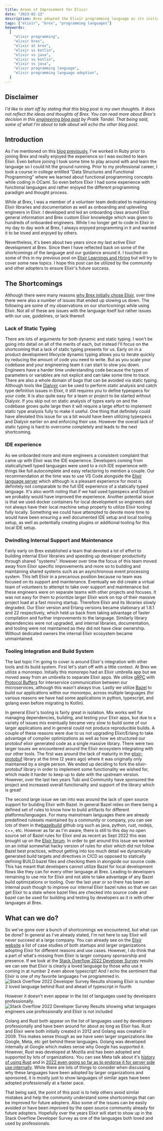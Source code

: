 ```yaml
---
title: Areas of Improvement for Elixir
date: "2023-02-13"
description: Brex adopted the Elixir programming language as its initial primary development language. However over the years we have decided to divest from Elixir and instead migrate towards Kotlin. This post goes into my *personal* ideas on why Elixir didn’t succeed at Brex so that the community and other companies can avoid some of our mistakes.
tags: ["elixir", "brex", "programming languages"]
keywords:
  [
    "elixir programming",
    "elixir brex",
    "elixir at brex",
    "elixir vs kotlin",
    "elixir vs java",
    "elixir vs kotlin",
    "elixir vs java",
    "elixir programming language",
    "elixir programming language adoption",
  ]
---
```


## Disclaimer

_I'd like to start off by stating that this blog post is my own thoughts. It does not reflect the ideas and thoughts of Brex. You can read more about Brex's decision in this [engineering blog post](https://medium.com/brexeng/building-backend-services-with-kotlin-7c8410795e4b) by Pratik Tandel. That being said, some of what I'm about to talk about will echo the other blog post._

## Introduction

As I've mentioned on this [blog previously](/one-year-of-elixir), I've worked in Ruby prior to joining Brex and really enjoyed the experience so I was excited to learn Elixir. Even before joining I took some time to play around with and learn the language so I could hit the ground running. Prior to my professional career, I took a course in college entitled "Data Structures and Functional Programming" where we learned about functional programming concepts while coding in OCaml. So even before Elixir I had some experience with functional languages and rather enjoyed the different programming paradigm and thought process.

While at Brex, I was a member of a volunteer team dedicated to maintaining Elixir libraries and documentation as well as onboarding and upleveling engineers in Elixir. I developed and led an onboarding class around Elixir general information and Brex custom Elixir knowledge which was given to hundreds of onboarded engineers. While I no longer get to code in Elixir in my day to day work at Brex, I always enjoyed programming in it and wanted it to be loved and enjoyed by others.

Nevertheless, it's been about two years since my last active Elixir development at Brex. Since then I have reflected back on some of the shortcomings of the language and our guidance around it. I touched on some of this in my previous post on [Elixir Learnings and Hiring](/elixir-learnings-and-hiring) but will try to cover some new topics. I hope this post can be utilized by the community and other adopters to ensure Elixir's future success.

## The Shortcomings

Although there were many reasons [why Brex initially chose Elixir](https://medium.com/brexeng/why-brex-chose-elixir-fe1a4f313195), over time there were also a number of issues that ended up slowing us down. The following are some of my observations on our shortcomings while using Elixir. Not all of these are issues with the language itself but rather issues with our use, guidelines, or lack thereof.

### Lack of Static Typing

There are lots of arguments for both dynamic and static typing. I won't be going into detail on all of the merits of each, but instead I'll focus on the shortcoming that a lack of static typing presents for us. Early on in a product development lifecycle dynamic typing allows you to iterate quickly by reducing the amount of code you need to write. But as you scale your codebase and your engineering team it can start to slow you down. Engineers have a harder time understanding code because the types of parameters or variables are not explicit and can take some time to trace. There are also a whole domain of bugs that can be avoided via static typing. Although tools like [Dialyxir](https://github.com/jeremyjh/dialyxir) can be used to perform static analysis and catch type definition issues in Elixir, it still requires you to define typespecs for your code. It is also quite easy for a team or project to be started without Dialyxir. If you skip out on static analysis of types early on and the codebase grows quite large then it will require a large effort to implement static type analysis fully to make it useful. One thing that definitely could have alleviated this issue for us a bit would have been utilizing typespecs and Dialyxir earlier on and enforcing their use. However the overall lack of static typing is hard to overcome completely and leads to the next shortcoming.

### IDE experience

As we onboarded more and more engineers a consistent complaint that came up with Elixir was the IDE experience. Developers coming from statically/well typed languages were used to a rich IDE experience with things like full autocomplete and easy refactoring to mention a couple. Our recommendation at the time was to use VS Code alongside the [Elixir language server](https://github.com/elixir-lsp/elixir-ls) which although is a pleasant experience for most is definitely not comparable to the full IDE experience of a statically typed language. It's also worth noting that if we had used typespecs and Dialyxir we probably would have improved the experience. Another potential issue is that we used docker containers for local development so engineers did not always have their local machine setup properly to utilize Elixir tooling fully locally. Something we could have attempted to devote more time to would have been ensuring a well documented IDE setup and local tooling setup, as well as potentially creating plugins or additional tooling for this local IDE setup.

### Dwindling Internal Support and Maintenance

Fairly early on Brex established a team that devoted a lot of effort to building internal Elixir libraries and speeding up developer productivity through shared "systems". However over time the focus of this team moved away from Elixir specific improvements and more so to building and maintaining shared systems such as an asynchronous event processing system. This left Elixir in a precarious position because no team was focused on its support and maintenance. Eventually we did create a virtual team of volunteers to attempt to take over support and maintenance but these engineers were on separate teams with other projects and focuses. It was not easy for them to prioritize larger Elixir work on top of their massive project load at a fast moving startup. Therefore Elixir and its libraries slowly degraded. Our Elixir version and Erlang versions became stationary at 1.8.1 and 22 respectively, which held us back from taking advantage of faster compilation and further improvements to the language. Similarly library dependencies were not upgraded, and internal libraries, documentation, and tooling were not maintained as they did not have clear ownership. Without dedicated owners the internal Elixir ecosystem became unmaintained.

### Tooling Integration and Build System

The last topic I'm going to cover is around Elixir's integration with other tools and its build system. First let's start off with a little context. At Brex we utilize a monorepo. Initially this monorepo had an Elixir umbrella app but we moved away from an umbrella to separate Elixir apps. We utilize [gRPC](https://grpc.io/) with [Protocol Buffers](https://developers.google.com/protocol-buffers) for interservice communication between our microservices, although this wasn't always true. Lastly we utilize [Bazel](https://bazel.build/) to build our applications within our monorepo, across multiple languages (for various reasons we have had some applications in python, typescript, and golang even before migrating to Kotlin).

In general Elixir's tooling is fairly great in isolation. Mix works well for managing dependencies, building, and testing your Elixir apps, but due to a variety of issues mix eventually became very slow to build some of our larger applications and in general could not produce reproducible builds. A couple of these reasons were due to us not upgrading Elixir/Erlang to take advantage of compiler optimizations as well as how we structured our protobuf elixir generated code as a single massive library.
There were two larger issues we encountered around the Elixir ecosystem integrating with our other tools. The first was around the lack of maturity in the [elixir-protobuf](https://github.com/elixir-protobuf/protobuf) library at the time (2 years ago) where it was originally only maintained by a single person. We ended up deciding to fork the elixir-protobuf library in order to implement some functionality we wished for, which made it harder to keep up to date with the upstream version. However, over the last two years Tubi and Community have sponsored the project and increased overall functionality and support of the library which is great!

The second large issue we ran into was around the lack of open source support for building Elixir with Bazel. In general Bazel relies on there being a defined set of rules to know how to build artifacts for different platforms/languages. For many mainstream languages there are already predefined rulesets maintained by a community or company, you can see lots of them in the[bazelbuild](https://github.com/orgs/bazelbuild/repositories?q=&type=all&language=&sort=) github org such as java, python, rust, nodejs, c++, etc. However as far as I'm aware, there is still to this day no open source set of Bazel rules for Elixir and as recent as Sept 2022 this was brought up on the [Elixir forum](https://elixirforum.com/t/elixir-and-bazel-google-s-open-sourced-monorepo-build-system/50345). In order to get around this issue we worked on an initial somewhat hacky version of rules for elixir which did not follow Bazel best practices, without getting into too much detail we dynamically generated build targets and directives in CICD as opposed to statically defining BUILD.bazel files and checking them in alongside our source code. This has meant that developers cannot utilize Bazel for local development flows like they can for every other language at Brex. Leading to developers remaining to use mix for Elixir and not able to take advantage of any Bazel build optimizations or tooling. Over the last year or so there has been an internal push though to improve our internal Elixir bazel rules so that we can get Elixir to a state where bazel files are checked into source code and bazel can be used for building and testing by developers as it is with other languages at Brex.

## What can we do?

So we’ve gone over a bunch of shortcomings we encountered, but what can be done? In general as I've already stated, I'm not here to say Elixir will never succeed at a large company. You can already see on the [Elixir website](https://elixir-lang.org/cases.html) a list of case studies of both startups and larger organizations adopting Elixir for different reasons and use cases. However, I do think that a part of what's missing from Elixir is larger company sponsorship and presence. If we look at the [Stack Overflow 2022 Developer Survey](https://survey.stackoverflow.co/2022/#technology) results we can see that Elixir is clearly a loved language by those who use it coming in at number 2 even above typescript! And I echo the sentiment that Elixir is one of my favorite languages I've programmed in.
![Stack Overflow 2022 Developer Survey Results showing Elixir is number 2 loved language behind Rust and ahead of typescript in fourth](./loved-languages.png)

However it doesn't even appear in the list of languages used by developers professionally.
![Stack Overflow 2022 Developer Survey Results showing what languages engineers use professionally and Elixir is not included](./work-languages.png)

Golang and Rust both appear on the list of languages used by developers professionally and have been around for about as long as Elixir has. Rust and Elixir were both initially created in 2012 and Golang was created in 2009. This makes sense though as we have seen larger organizations like Google, Meta, etc get behind these languages. Golang was developed internally at Google which makes sense why Google has supported it. However, Rust was developed at Mozilla and has been adopted and supported by lots of organizations. You can see Meta talk about it's [history of using Rust](https://engineering.fb.com/2021/04/29/developer-tools/rust/) and in [2022 even going so far as to endorse it for server side use internally](https://engineering.fb.com/2022/07/27/developer-tools/programming-languages-endorsed-for-server-side-use-at-meta/). While there are lots of things to consider when discussing why these languages have been adopted by larger organizations and sponsored, it is mostly just to show languages of similar ages have been adopted professionally at a faster pace.

That being said, the point of this post is to help others avoid similar mistakes and help the community understand some shortcomings that can be improved for future adopters. Also some of the issues can be easily avoided or have been improved by the open source community already for future adopters. Hopefully over the years Elixir will start to show up in the Stack Overflow Developer Survey as one of the languages both loved and used by professionals.
